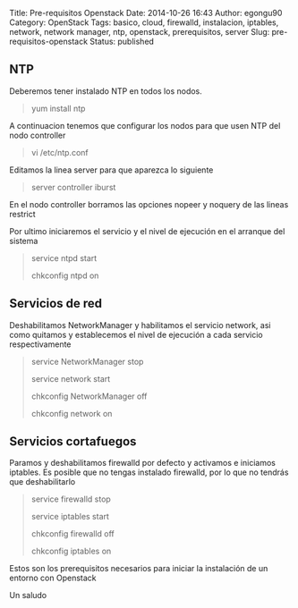 Title: Pre-requisitos Openstack
Date: 2014-10-26 16:43
Author: egongu90
Category: OpenStack
Tags: basico, cloud, firewalld, instalacion, iptables, network, network manager, ntp, openstack, prerequisitos, server
Slug: pre-requisitos-openstack
Status: published

NTP
---

Deberemos tener instalado NTP en todos los nodos.

> yum install ntp

<!--more-->

A continuacion tenemos que configurar los nodos para que usen NTP del
nodo controller

> vi /etc/ntp.conf

Editamos la linea server para que aparezca lo siguiente

> server controller iburst

En el nodo controller borramos las opciones nopeer y noquery de las
lineas restrict

Por ultimo iniciaremos el servicio y el nivel de ejecución en el
arranque del sistema

> service ntpd start
>
> chkconfig ntpd on

Servicios de red
----------------

Deshabilitamos NetworkManager y habilitamos el servicio network, asi
como quitamos y establecemos el nivel de ejecución a cada servicio
respectivamente

> service NetworkManager stop
>
> service network start
>
> chkconfig NetworkManager off
>
> chkconfig network on

Servicios cortafuegos
---------------------

Paramos y deshabilitamos firewalld por defecto y activamos e iniciamos
iptables. Es posible que no tengas instalado firewalld, por lo que no
tendrás que deshabilitarlo

> service firewalld stop
>
> service iptables start
>
> chkconfig firewalld off
>
> chkconfig iptables on

Estos son los prerequisitos necesarios para iniciar la instalación de un
entorno con Openstack

Un saludo
